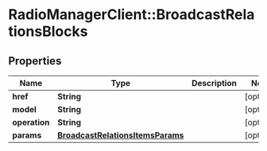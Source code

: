 # RadioManagerClient::BroadcastRelationsBlocks

## Properties
Name | Type | Description | Notes
------------ | ------------- | ------------- | -------------
**href** | **String** |  | [optional] 
**model** | **String** |  | [optional] 
**operation** | **String** |  | [optional] 
**params** | [**BroadcastRelationsItemsParams**](BroadcastRelationsItemsParams.md) |  | [optional] 


